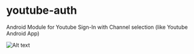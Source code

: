 # youtube-auth
Android Module for Youtube Sign-In with Channel selection (like Youtube Android App)



![Alt text](https://github.com/mobile-dev-pro/youtube-auth/blob/master/youtube.jpg?raw=true "Youtube Sign-In")
